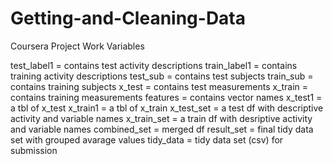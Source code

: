 # Getting-and-Cleaning-Data
Coursera Project Work
Variables

test_label1 = contains test activity descriptions
train_label1 = contains training activity descriptions
test_sub = contains test subjects
train_sub = contains training subjects
x_test = contains test measurements
x_train = contains training measurements
features = contains vector names
x_test1 = a tbl of x_test
x_train1 = a tbl of x_train
x_test_set = a test df with descriptive activity and variable names
x_train_set = a train df with desriptive activity and variable names
combined_set = merged df
result_set = final tidy data set with grouped avarage values
tidy_data = tidy data set (csv) for submission

